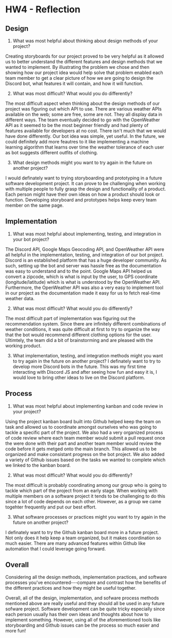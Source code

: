 # HW4 - Reflection
## Design
1. What was most helpful about thinking about design methods of your project?

Creating storyboards for our project proved to be very helpful as it allowed us to better understand the different features and design methods that we wanted to implement. By illustrating the problem we chose and then showing how our project idea would help solve that problem enabled each team member to get a clear picture of how we are going to design the Discord bot, what features it will contain, and how it will function. 

2. What was most difficult? What would you do differently?

The most difficult aspect when thinking about the design methods of our project was figuring out which API to use. There are various weather APIs available on the web; some are free, some are not. They all display data in different ways. The team eventually decided to go with the OpenWeather API as it seemed to be the most beginner friendly and had plenty of features available for developers at no cost. There isn't much that we would have done differently. Our bot idea was simple, yet useful. In the future, we could definitely add more feautres to it like implementing a machine learning algorithm that learns over time the weather tolerance of each user as bot suggests different outfits of clothing. 

3. What design methods might you want to try again in the future on another project?

I would definately want to trying storyboarding and prototyping in a future software development project. It can prove to be challenging when working with multiple people to fully grasp the design and functionality of a product. Each person might have their own ideas on how a product should look or function. Developing storyboard and prototypes helps keep every team member on the same page. 

## Implementation
1. What was most helpful about implementing, testing, and integration in your bot project?

The Discord API, Google Maps Geocoding API, and OpenWeather API were all helpful in the implementation, testing, and integration of our bot project. Discord is an established platform that has a huge developer community. As such, setting up the bot and server was hassle free as the documentation was easy to understand and to the point. Google Maps API helped us convert a zipcode, which is what is input by the user, to GPS coordinate (longitude/latitude) which is what is understood by the OpenWeather API. Furthermore, the OpenWeather API was also a very easy to implement tool in our project as the documentation made it easy for us to fetch real-time weather data. 

2. What was most difficult? What would you do differently?

The most difficult part of implementation was figuring out the recommendation system. Since there are infinitely different combinations of weather conditions, it was quite difficult at first to try to organize the way that the bot would recommend different clothing options for the user. Ultimtely, the team did a bit of brainstorming and are pleased with the working product. 

3. What implementation, testing, and integration methods might you want to try again in the future on another project?
I definately want to try to develop more Discord bots in the future. This was my first time interacting with Discord JS and after seeing how fun and easy it is, I would love to bring other ideas to live on the Discord platform. 

## Process
1. What was most helpful about implementing kanban and code review in your project?

Using the project kanban board built into Github helped keep the team on task and allowed us to coordinate amongst ourselves who was going to tackle a specific part of the project. We also had a very organized process of code review where each team member would submit a pull request once the were done with their part and another team member would review the code before it gets metged onto the main branch. This allowed us to be organized and make consistant progress on the bot project. We also added a variety of Github issues based on the tasks we wanted to complete which we linked to the kanban board. 

2. What was most difficult? What would you do differently?

The most difficult is probably coordinating among our group who is going to tackle which part of the project from an early stage. When working with multiple members on a software project it tends to be challenging to do this since a lot of code depends on each other. However, as a group we came togehter frequently and put our best effort. 

3. What software processes or practices might you want to try again in the future on another project?

I definately want to try the Github kanban board more in a future project. Not only does it help keep a team organized, but it makes coordination so much easier. There are many advanced features within Github like automation that I could leverage going forward. 

## Overall
Considering all the design methods, implementation practices, and software processes you've encountered---compare and contrast how the benefits of the different practices and how they might be useful together.

Overall, all of the design, implementation, and sofware process methods mentioned above are really useful and they should all be used in any future sofware project. Software development can be quite tricky especially since each person usually has their own ideas and thoughts about how to implement something. However, using all of the aforementioned tools like storyboarding and Github issues can be the process so much easier and more fun!
